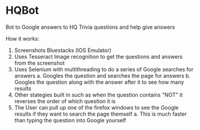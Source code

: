 # HQBot
Bot to Google answers to HQ Trivia questions and help give answers

How it works:

1. Screenshots Bluestacks (IOS Emulator)
2. Uses Tesseract Image recognition to get the questions and answers from the screenshot
3. Uses Selenium with multithreading to do a series of Google searches for answers
  a. Googles the question and searches the page for answers
  b. Googles the question along with the answer after it to see how many results
4. Other stategies built in such as when the question contains "NOT" it reverses the order of which question it is
5. The User can pull up one of the firefox windows to see the Google results if they want to search the page themself
  a. This is much faster than typing the question into Google yourself
